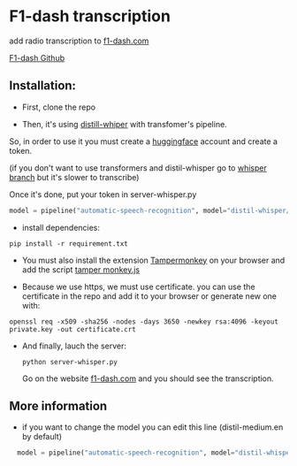 
# F1-dash transcription


add radio transcription to [f1-dash.com](https://f1-dash.com/)

[F1-dash Github](https://github.com/slowlydev/f1-dash/)

## Installation:
- First, clone the repo

- Then, it's using [distill-whiper](https://huggingface.co/distil-whisper) with transfomer's pipeline.

So, in order to use it you must create a [huggingface](https://huggingface.co) account and create a token.

(if you don't want to use transformers and distil-whisper go to [whisper branch](https://github.com/lucasPoret/f1-dash-whisper/tree/whisper) but it's slower to transcribe)

Once it's done, put your token in server-whisper.py
```python
model = pipeline("automatic-speech-recognition", model="distil-whisper/distil-medium.en", device=device, token="YOUR HUGGING FACE TOKEN")
```

- install dependencies:
```
pip install -r requirement.txt
```

- You must also install the extension [Tampermonkey](https://chromewebstore.google.com/detail/tampermonkey/dhdgffkkebhmkfjojejmpbldmpobfkfo?hl=fr&pli=1) on your browser and add the script [tamper monkey.js](https://github.com/lucasPoret/f1-dash-whisper/raw/main/tamper%20monkey.user.js)


- Because we use https, we must use certificate.
you can use the certificate in the repo and add it to your browser or generate new one with:
```
openssl req -x509 -sha256 -nodes -days 3650 -newkey rsa:4096 -keyout private.key -out certificate.crt
```

- And finally, lauch the server:
  ```
  python server-whisper.py
  ```
  Go on the website [f1-dash.com](https://f1-dash.com/) and you should see the transcription.

## More information

- if you want to change the model you can edit this line (distil-medium.en by default)
```python
  model = pipeline("automatic-speech-recognition", model="distil-whisper/distil-medium.en", device=device, token="YOUR HUGGING FACE TOKEN")
```


